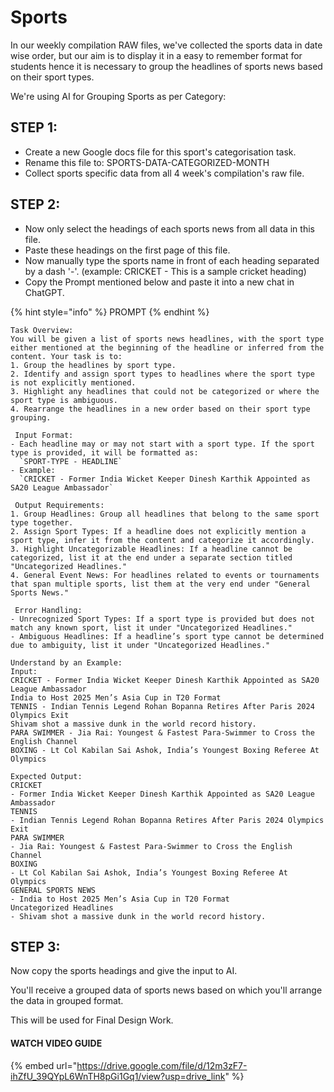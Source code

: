 # Sports

In our weekly compilation RAW files, we've collected the sports data in date wise order, but our aim is to display it in a easy to remember format for students hence it is necessary to group the headlines of sports news based on their sport types.

We're using AI for Grouping Sports as per Category:

## STEP 1:

* Create a new Google docs file for this sport's categorisation task.
* Rename this file to: SPORTS-DATA-CATEGORIZED-MONTH
* Collect sports specific data from all 4 week's compilation's raw file.

## STEP 2:

* Now only select the headings of each sports news from all data in this file.
* Paste these headings on the first page of this file.
* Now manually type the sports name in front of each heading separated by a dash '-'. (example: CRICKET - This is a sample cricket heading)
* Copy the Prompt mentioned below and paste it into a new chat in ChatGPT.

{% hint style="info" %}
PROMPT&#x20;
{% endhint %}

```
Task Overview:
You will be given a list of sports news headlines, with the sport type either mentioned at the beginning of the headline or inferred from the content. Your task is to:
1. Group the headlines by sport type.
2. Identify and assign sport types to headlines where the sport type is not explicitly mentioned.
3. Highlight any headlines that could not be categorized or where the sport type is ambiguous.
4. Rearrange the headlines in a new order based on their sport type grouping.

 Input Format:
- Each headline may or may not start with a sport type. If the sport type is provided, it will be formatted as:  
  `SPORT-TYPE - HEADLINE`
- Example:  
  `CRICKET - Former India Wicket Keeper Dinesh Karthik Appointed as SA20 League Ambassador`

 Output Requirements:
1. Group Headlines: Group all headlines that belong to the same sport type together.
2. Assign Sport Types: If a headline does not explicitly mention a sport type, infer it from the content and categorize it accordingly.
3. Highlight Uncategorizable Headlines: If a headline cannot be categorized, list it at the end under a separate section titled "Uncategorized Headlines."
4. General Event News: For headlines related to events or tournaments that span multiple sports, list them at the very end under "General Sports News."

 Error Handling:
- Unrecognized Sport Types: If a sport type is provided but does not match any known sport, list it under "Uncategorized Headlines."
- Ambiguous Headlines: If a headline’s sport type cannot be determined due to ambiguity, list it under "Uncategorized Headlines."

Understand by an Example:
Input:
CRICKET - Former India Wicket Keeper Dinesh Karthik Appointed as SA20 League Ambassador
India to Host 2025 Men’s Asia Cup in T20 Format
TENNIS - Indian Tennis Legend Rohan Bopanna Retires After Paris 2024 Olympics Exit
Shivam shot a massive dunk in the world record history.
PARA SWIMMER - Jia Rai: Youngest & Fastest Para-Swimmer to Cross the English Channel
BOXING - Lt Col Kabilan Sai Ashok, India’s Youngest Boxing Referee At Olympics

Expected Output:
CRICKET
- Former India Wicket Keeper Dinesh Karthik Appointed as SA20 League Ambassador
TENNIS
- Indian Tennis Legend Rohan Bopanna Retires After Paris 2024 Olympics Exit
PARA SWIMMER
- Jia Rai: Youngest & Fastest Para-Swimmer to Cross the English Channel
BOXING
- Lt Col Kabilan Sai Ashok, India’s Youngest Boxing Referee At Olympics
GENERAL SPORTS NEWS
- India to Host 2025 Men’s Asia Cup in T20 Format
Uncategorized Headlines
- Shivam shot a massive dunk in the world record history.
```

## STEP 3:

Now copy the sports headings and give the input to AI.

You'll receive a grouped data of sports news based on which you'll arrange the data in grouped format.

This will be used for Final Design Work.&#x20;

#### WATCH VIDEO GUIDE

{% embed url="https://drive.google.com/file/d/12m3zF7-ihZfU_39QYpL6WnTH8pGi1Gq1/view?usp=drive_link" %}
